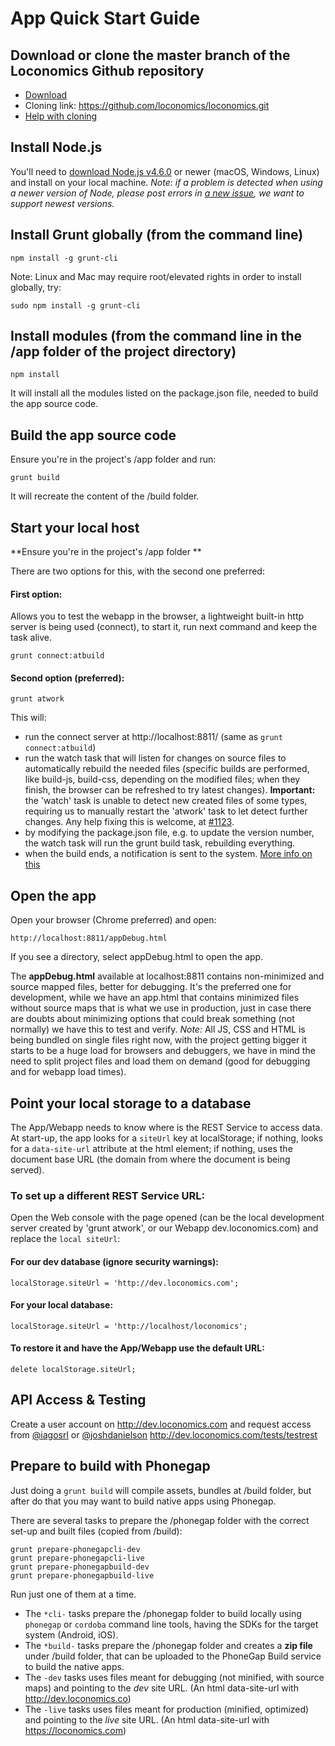 # App Quick Start Guide

## Download or clone the master branch of the Loconomics Github repository
- [Download](https://github.com/loconomics/loconomics/archive/master.zip)
- Cloning link: https://github.com/loconomics/loconomics.git
- [Help with cloning](https://help.github.com/articles/cloning-a-repository/)

## Install Node.js

You'll need to [download Node.js v4.6.0](https://nodejs.org/en/download/) or newer (macOS, Windows, Linux) and install on your local machine.
*Note: if a problem is detected when using a newer version of Node, please post errors in [a new issue](https://github.com/joshdanielson/Loconomics/issues/new), we want to support newest versions.*

## Install Grunt globally (from the command line)
```
npm install -g grunt-cli
```
Note: Linux and Mac may require root/elevated rights in order to install globally, try:
```
sudo npm install -g grunt-cli
```
## Install modules (from the command line in the /app folder of the project directory)
```
npm install
```
It will install all the modules listed on the package.json file, needed to build the app source code.

## Build the app source code

Ensure you're in the project's /app folder and run:
```
grunt build
```
It will recreate the content of the /build folder.

## Start your local host

**Ensure you're in the project's /app folder **

There are two options for this, with the second one preferred:

#### First option:
Allows you to test the webapp in the browser, a lightweight built-in http server is being used (connect), to start it, run next command and keep the task alive.
```
grunt connect:atbuild
```

#### Second option (preferred):
```
grunt atwork
```
This will:
- run the connect server at http://localhost:8811/ (same as `grunt connect:atbuild`)
- run the watch task that will listen for changes on source files to automatically rebuild the needed files (specific builds are performed, like build-js, build-css, depending on the modified files; when they finish, the browser can be refreshed to try latest changes).
  **Important:** the 'watch' task is unable to detect new created files of some types, requiring us to manually restart the 'atwork' task to let detect further changes. Any help fixing this is welcome, at [#1123](https://github.com/joshdanielson/Loconomics/issues/1123).
- by modifying the package.json file, e.g. to update the version number, the watch task will run the grunt build task, rebuilding everything.
- when the build ends, a notification is sent to the system. [More info on this](https://github.com/dylang/grunt-notify)

## Open the app

Open your browser (Chrome preferred) and open:
```
http://localhost:8811/appDebug.html
```
If you see a directory, select appDebug.html to open the app.

The **appDebug.html** available at localhost:8811 contains non-minimized and source mapped files, better for debugging. It's the preferred one for development, while we have an app.html that contains minimized files without source maps that is what we use in production, just in case there are doubts about minimizing options that could break something (not normally) we have this to test and verify.
*Note:* All JS, CSS and HTML is being bundled on single files right now, with the project getting bigger it starts to be a huge load for browsers and debuggers, we have in mind the need to split project files and load them on demand (good for debugging and for webapp load times).

## Point your local storage to a database

The App/Webapp needs to know where is the REST Service to access data.
At start-up, the app looks for a `siteUrl` key at localStorage; if nothing, looks for a `data-site-url` attribute at the html
element; if nothing, uses the document base URL (the domain from where the document is being served).

### To set up a different REST Service URL:
Open the Web console with the page opened (can be the local development server created by 'grunt atwork', or our Webapp dev.loconomics.com) and replace the `local siteUrl`:

#### For our dev database (ignore security warnings):
```
localStorage.siteUrl = 'http://dev.loconomics.com';
```
#### For your local database:
```
localStorage.siteUrl = 'http://localhost/loconomics';
```
#### To restore it and have the App/Webapp use the default URL:
```
delete localStorage.siteUrl;
```

## API Access & Testing
Create a user account on http://dev.loconomics.com and request access from [@iagosrl](mailto:iago@loconomics.com) or [@joshdanielson](mailto:joshua.danielson@loconomics.com)
http://dev.loconomics.com/tests/testrest

## Prepare to build with Phonegap

Just doing a `grunt build` will compile assets, bundles at /build folder,
but after do that you may want to build native apps using Phonegap.

There are several tasks to prepare the /phonegap folder with the correct set-up and built files (copied from /build):
```
grunt prepare-phonegapcli-dev
grunt prepare-phonegapcli-live
grunt prepare-phonegapbuild-dev
grunt prepare-phonegapbuild-live
```

Run just one of them at a time.
- The `*cli-` tasks prepare the /phonegap folder to build locally using `phonegap` or `cordoba`
command line tools, having the SDKs for the target system (Android, iOS).
- The `*build-` tasks prepare the /phonegap folder and creates a **zip file** under /build folder, that can be uploaded to the
PhoneGap Build service to build the native apps.
- The `-dev` tasks uses files meant for debugging (not minified, with source maps) and pointing to the *dev* site URL.
(An html data-site-url with http://dev.loconomics.co)
- The `-live` tasks uses files meant for production (minified, optimized) and pointing to the *live* site URL.
(An html data-site-url with https://loconomics.com)
